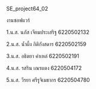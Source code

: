 SE_project64_02

งานซอฟแวร์

1.น.ส. นภัส เจียมประเสริฐ 6220502132

2.น.ส. น้ำผึ้ง กิติกังสดาร 6220502159

3.น.ส. อธิตยา คำเหล่ 6220502191

4.น.ส. รสริน เณรแตง 6220504172

5.น.ส. วีรยา ศรีรุุจิเมธากร 6220504780
